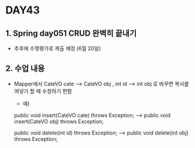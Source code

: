 # DAY43

## 1. Spring day051 CRUD 완벽히 끝내기
* 추후에 수행평가로 제출 예정 (6월 20일)

## 2. 수업 내용
* Mapper에서 CateVO cate --> CateVO obj , int id --> int obj 로 바꾸면 복사붙여넣기 할 때 수정하기 편함


  * 예) 

  public void insert(CateVO cate) throws Exception;  --> public void insert(CateVO obj) throws Exception;
  
  public void delete(int id) throws Exception; --> public void delete(int obj) throws Exception;
